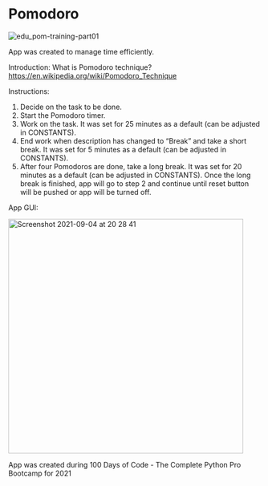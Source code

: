 # Pomodoro

![edu_pom-training-part01](https://user-images.githubusercontent.com/75580477/132104411-c818d491-8467-4aff-a3d0-b4821cdfa6f0.jpeg)

App was created to manage time efficiently.

Introduction:
What is Pomodoro technique?
https://en.wikipedia.org/wiki/Pomodoro_Technique

Instructions:
1. Decide on the task to be done.
2. Start the Pomodoro timer.
3. Work on the task. It was set for 25 minutes as a default (can be adjusted in CONSTANTS).
4. End work when description has changed to “Break” and take a short break. It was set for 5 minutes as a default (can be adjusted in CONSTANTS).
5. After four Pomodoros are done, take a long break. It was set for 20 minutes as a default (can be adjusted in CONSTANTS). 
Once the long break is finished, app will go to step 2 and continue until reset button will be pushed or app will be turned off.


App GUI:

<img width="468" alt="Screenshot 2021-09-04 at 20 28 41" src="https://user-images.githubusercontent.com/75580477/132104625-cca4eb6d-1978-4309-9f31-f0cbe2800429.png">

App was created during 100 Days of Code - The Complete Python Pro Bootcamp for 2021
